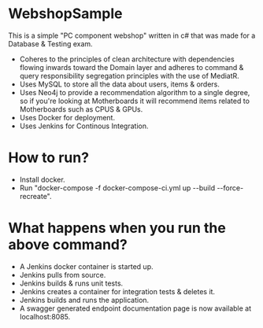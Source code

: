 # WebshopSample

This is a simple "PC component webshop" written in c# that was made for a Database & Testing exam. 
- Coheres to the principles of clean architecture with dependencies flowing inwards toward the Domain layer and adheres to command & query   responsibility segregation principles with the use of MediatR. 
- Uses MySQL to store all the data about users, items & orders.
- Uses Neo4j to provide a recommendation algorithm to a single degree, so if you're looking at Motherboards it will recommend items         related to Motherboards such as CPUS & GPUs.
- Uses Docker for deployment.
- Uses Jenkins for Continous Integration.

# How to run? 

- Install docker.
- Run "docker-compose -f docker-compose-ci.yml up --build --force-recreate".

# What happens when you run the above command?

- A Jenkins docker container is started up.
- Jenkins pulls from source.
- Jenkins builds & runs unit tests.
- Jenkins creates a container for integration tests & deletes it.
- Jenkins builds and runs the application. 
- A swagger generated endpoint documentation page is now available at localhost:8085.
